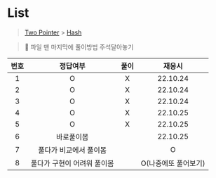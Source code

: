 # List

> [Two Pointer](../../../theory/twoPointer.md) > [Hash](../../../theory/hash.md)

> 📌 파일 맨 마지막에 풀이방법 주석달아놓기

| 번호 |          정답여부           | 풀이 |        재응시        |
| :--: | :-------------------------: | :--: | :------------------: |
|  1   |              O              |  X   |       22.10.24       |
|  2   |              O              |  X   |       22.10.24       |
|  3   |              O              |  X   |       22.10.24       |
|  4   |              O              |  X   |       22.10.25       |
|  5   |              O              |  X   |       22.10.25       |
|  6   |         바로풀이봄          |      |       22.10.25       |
|  7   |   풀다가 비교에서 풀이봄    |      |          O           |
|  8   | 풀다가 구현이 어려워 풀이봄 |      | O(나중에또 풀어보기) |

